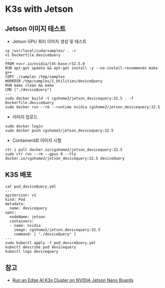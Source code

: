 
# K3s with Jetson

## Jetson 이미지 테스트
- Jetson GPU 쿼리 이미지 생성 및 테스트
```
cp /usr/local/cuda/samples/ . -r
vi Dockerfile.deviceQuery
---
FROM nvcr.io/nvidia/l4t-base:r32.5.0
RUN apt-get update && apt-get install -y --no-install-recommends make g++
COPY ./samples /tmp/samples
WORKDIR /tmp/samples/1_Utilities/deviceQuery
RUN make clean && make
CMD ["./deviceQuery"]
---
sudo docker build -t cgshome2/jetson_devicequery:32.5 . -f  Dockerfile.deviceQuery
sudo docker run --rm --runtime nvidia cgshome2/jetson_devicequery:32.5
```
- 이미지 업로드
```
sudo docker login
sudo docker push cgshome2/jetson_devicequery:32.5
```
- Containerd로 이미지 시험
```
ctr i pull docker.io/cgshome2/jetson_devicequery:32.5
sudo ctr run --rm --gpus 0 --tty  docker.io/cgshome2/jetson_devicequery:32.5 deviceQuery
```

## K3S 배포
```
cat pod_deviceQuery.yml 
---
apiVersion: v1
kind: Pod
metadata:
  name: devicequery
spec:
  nodeName: jetson
  containers:
  - name: nvidia
    image: cgshome2/jetson_devicequery:32.5
    command: [ "./deviceQuery" ]
---
sudo kubectl apply -f pod_deviceQuery.yml 
kubectl describe pod devicequery
kubectl logs devicequery
```


## 참고
- [Run an Edge AI K3s Cluster on NVIDIA Jetson Nano Boards](https://www.suse.com/c/running-edge-artificial-intelligence-k3s-cluster-with-nvidia-jetson-nano-boards-src/)
